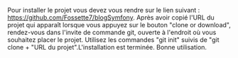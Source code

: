 Pour installer le projet vous devez vous rendre sur le lien suivant :
 https://github.com/Fossette7/blogSymfony. 
 Après avoir copié l'URL du projet qui apparaît lorsque vous appuyez sur le bouton "clone or download", rendez-vous dans l'invite de commande git, ouverte à l'endroit où vous souhaitez placer le projet. 
Utilisez les commandes "git init" suivis de "git clone + "URL du projet".L'installation est terminée.
Bonne utilisation.